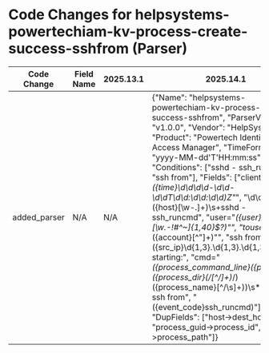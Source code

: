 # Code Changes for helpsystems-powertechiam-kv-process-create-success-sshfrom (Parser)

| Code Change | Field Name | 2025.13.1 | 2025.14.1 |
|-------------|------------|-----------|------------|
| added_parser | N/A | N/A | {"Name": "helpsystems-powertechiam-kv-process-create-success-sshfrom", "ParserVersion": "v1.0.0", "Vendor": "HelpSystems", "Product": "Powertech Identity and Access Manager", "TimeFormat": "yyyy-MM-dd'T'HH:mm:ss", "Conditions": ["sshd - ssh_runcmd", "ssh from"], "Fields": ["clientTime=\"*({time}\d\d\d\d\-\d\d\-\d\dT\d\d:\d\d:\d\d)Z\"*", "\d\dZ\s+({host}[\w\-.]+)\s+sshd - ssh_runcmd", "user=\"*({user}[\w\.\-\!\#\^\~]{1,40}\$?)\"", "touser=\"*({account}[^\"]+)\"", "ssh from ({src_ip}\d{1,3}\.\d{1,3}\.\d{1,3}\.\d{1,3}) starting:", "cmd=\"*({process_command_line}({path}({process_dir}(\/[^\/]+)*\/)({process_name}[^\/\s]+))\s*.*?)\"+\] ssh from", "({event_code}ssh_runcmd)"], "DupFields": ["host->dest_host", "process_guid->process_id", "path->process_path"]} |